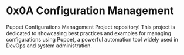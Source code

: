 # 0x0A Configuration Management
Puppet Configurations Management Project repository! This project is dedicated to showcasing best practices and examples for managing configurations using Puppet, a powerful automation tool widely used in DevOps and system administration.
